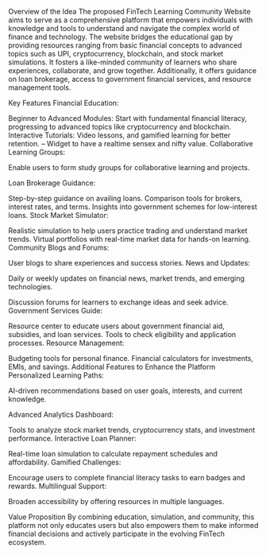Overview of the Idea
The proposed FinTech Learning Community Website aims to serve as a comprehensive platform that empowers individuals with knowledge and tools to understand and navigate the complex world of finance and technology. The website bridges the educational gap by providing resources ranging from basic financial concepts to advanced topics such as UPI, cryptocurrency, blockchain, and stock market simulations. It fosters a like-minded community of learners who share experiences, collaborate, and grow together. Additionally, it offers guidance on loan brokerage, access to government financial services, and resource management tools.

Key Features
Financial Education:

Beginner to Advanced Modules: Start with fundamental financial literacy, progressing to advanced topics like cryptocurrency and blockchain.
Interactive Tutorials: Video lessons, and gamified learning for better retention.
– Widget to have a realtime sensex and nifty value.
Collaborative Learning Groups:

Enable users to form study groups for collaborative learning and projects.

Loan Brokerage Guidance:

Step-by-step guidance on availing loans.
Comparison tools for brokers, interest rates, and terms.
Insights into government schemes for low-interest loans.
Stock Market Simulator:

Realistic simulation to help users practice trading and understand market trends.
Virtual portfolios with real-time market data for hands-on learning.
Community Blogs and Forums:

User blogs to share experiences and success stories.
News and Updates:

Daily or weekly updates on financial news, market trends, and emerging technologies.


Discussion forums for learners to exchange ideas and seek advice.
Government Services Guide:

Resource center to educate users about government financial aid, subsidies, and loan services.
Tools to check eligibility and application processes.
Resource Management:

Budgeting tools for personal finance.
Financial calculators for investments, EMIs, and savings.
Additional Features to Enhance the Platform
Personalized Learning Paths:

AI-driven recommendations based on user goals, interests, and current knowledge.


Advanced Analytics Dashboard:

Tools to analyze stock market trends, cryptocurrency stats, and investment performance.
Interactive Loan Planner:

Real-time loan simulation to calculate repayment schedules and affordability.
Gamified Challenges:

Encourage users to complete financial literacy tasks to earn badges and rewards.
Multilingual Support:

Broaden accessibility by offering resources in multiple languages.


Value Proposition
By combining education, simulation, and community, this platform not only educates users but also empowers them to make informed financial decisions and actively participate in the evolving FinTech ecosystem.

